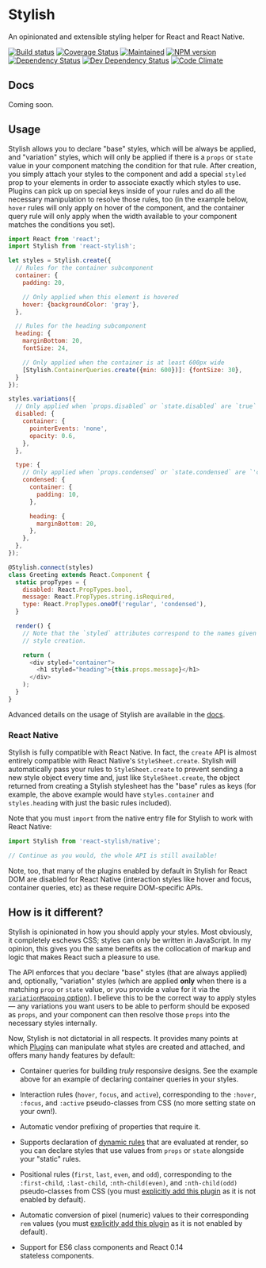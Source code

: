 # Stylish

An opinionated and extensible styling helper for React and React Native.

[![Build status][travis-image]][travis-url] [![Coverage Status][coveralls-image]][coveralls-url] [![Maintained][maintained-image]][maintained-url] [![NPM version][npm-image]][npm-url] [![Dependency Status][dependency-image]][dependency-url] [![Dev Dependency Status][devDependency-image]][devDependency-url] [![Code Climate][climate-image]][climate-url]

## Docs

Coming soon.

## Usage

Stylish allows you to declare "base" styles, which will be always be applied, and "variation" styles, which will only be applied if there is a `props` or `state` value in your component matching the condition for that rule. After creation, you simply attach your styles to the component and add a special `styled` prop to your elements in order to associate exactly which styles to use. Plugins can pick up on special keys inside of your rules and do all the necessary manipulation to resolve those rules, too (in the example below, `hover` rules will only apply on hover of the component, and the container query rule will only apply when the width available to your component matches the conditions you set).

```javascript
import React from 'react';
import Stylish from 'react-stylish';

let styles = Stylish.create({
  // Rules for the container subcomponent
  container: {
    padding: 20,

    // Only applied when this element is hovered
    hover: {backgroundColor: 'gray'},
  },

  // Rules for the heading subcomponent
  heading: {
    marginBottom: 20,
    fontSize: 24,

    // Only applied when the container is at least 600px wide
    [Stylish.ContainerQueries.create({min: 600})]: {fontSize: 30},
  }
});

styles.variations({
  // Only applied when `props.disabled` or `state.disabled` are `true`
  disabled: {
    container: {
      pointerEvents: 'none',
      opacity: 0.6,
    },
  },

  type: {
    // Only applied when `props.condensed` or `state.condensed` are `'condensed'`
    condensed: {
      container: {
        padding: 10,
      },

      heading: {
        marginBottom: 20,
      },
    },
  },
});

@Stylish.connect(styles)
class Greeting extends React.Component {
  static propTypes = {
    disabled: React.PropTypes.bool,
    message: React.PropTypes.string.isRequired,
    type: React.PropTypes.oneOf('regular', 'condensed'),
  }

  render() {
    // Note that the `styled` attributes correspond to the names given during
    // style creation.

    return (
      <div styled="container">
        <h1 styled="heading">{this.props.message}</h1>
      </div>
    );
  }
}
```

Advanced details on the usage of Stylish are available in the [docs][docs].

### React Native

Stylish is fully compatible with React Native. In fact, the `create` API is almost entirely compatible with React Native's `StyleSheet.create`. Stylish will automatically pass your rules to `StyleSheet.create` to prevent sending a new style object every time and, just like `StyleSheet.create`, the object returned from creating a Stylish stylesheet has the "base" rules as keys (for example, the above example would have `styles.container` and `styles.heading` with just the basic rules included).

Note that you must `import` from the native entry file for Stylish to work with React Native:

```javascript
import Stylish from 'react-stylish/native';

// Continue as you would, the whole API is still available!
```

Note, too, that many of the plugins enabled by default in Stylish for React DOM are disabled for React Native (interaction styles like hover and focus, container queries, etc) as these require DOM-specific APIs.

## How is it different?

Stylish is opinionated in how you should apply your styles. Most obviously, it completely eschews CSS; styles can only be written in JavaScript. In my opinion, this gives you the same benefits as the collocation of markup and logic that makes React such a pleasure to use.

The API enforces that you declare "base" styles (that are always applied) and, optionally, "variation" styles (which are applied **only** when there is a matching `prop` or `state` value, or you provide a value for it via the [`variationMapping` option]()). I believe this to be the correct way to apply styles — any variations you want users to be able to perform should be exposed as `props`, and your component can then resolve those `props` into the necessary styles internally.

Now, Stylish is not dictatorial in all respects. It provides many points at which [Plugins]() can manipulate what styles are created and attached, and offers many handy features by default:

* Container queries for building *truly* responsive designs. See the example above for an example of declaring container queries in your styles.

* Interaction rules (`hover`, `focus`, and `active`), corresponding to the `:hover`, `:focus`, and `:active` pseudo-classes from CSS (no more setting state on your own!).

* Automatic vendor prefixing of properties that require it.

* Supports declaration of [dynamic rules]() that are evaluated at render, so you can declare styles that use values from `props` or `state` alongside your "static" rules.

* Positional rules (`first`, `last`, `even`, and `odd`), corresponding to the `:first-child`, `:last-child`, `:nth-child(even)`, and `:nth-child(odd)` pseudo-classes from CSS (you must [explicitly add this plugin]() as it is not enabled by default).

* Automatic conversion of pixel (numeric) values to their corresponding `rem` values (you must [explicitly add this plugin]() as it is not enabled by default).

* Support for ES6 class components and React 0.14 stateless components.

[travis-url]: https://travis-ci.org/lemonmade/react-stylish
[travis-image]: https://travis-ci.org/lemonmade/react-stylish.svg?branch=master

[coveralls-url]: https://coveralls.io/github/lemonmade/react-stylish?branch=master
[coveralls-image]: https://coveralls.io/repos/lemonmade/react-stylish/badge.svg?branch=master&service=github

[dependency-url]: https://david-dm.org/lemonmade/react-stylish
[dependency-image]: https://david-dm.org/lemonmade/react-stylish.svg

[devDependency-url]: https://david-dm.org/lemonmade/react-stylish
[devDependency-image]: https://david-dm.org/lemonmade/react-stylish.svg

[npm-url]: https://npmjs.org/package/react-native-stylish
[npm-image]: http://img.shields.io/npm/v/react-native-stylish.svg?style=flat-square

[climate-url]: https://codeclimate.com/github/lemonmade/react-stylish
[climate-image]: http://img.shields.io/codeclimate/github/lemonmade/react-stylish.svg?style=flat-square

[maintained-url]: https://github.com/yannickcr/eslint-plugin-react/pulse
[maintained-image]: http://img.shields.io/badge/status-maintained-brightgreen.svg?style=flat-square

[docs]: https://github.com/lemonmade/Stylish/tree/master/docs
